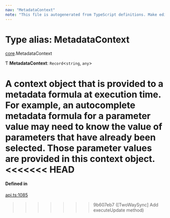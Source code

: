 ```yaml
---
nav: "MetadataContext"
note: "This file is autogenerated from TypeScript definitions. Make edits to the comments in the TypeScript file and then run `make docs` to regenerate this file."
---
```

# Type alias: MetadataContext

[core](../modules/core.md).MetadataContext

Ƭ **MetadataContext**: `Record`<`string`, `any`\>

A context object that is provided to a metadata formula at execution time.
For example, an autocomplete metadata formula for a parameter value may need
to know the value of parameters that have already been selected. Those parameter
values are provided in this context object.
<<<<<<< HEAD
=======

#### Defined in

[api.ts:1085](https://github.com/coda/packs-sdk/blob/main/api.ts#L1085)
>>>>>>> 9b607eb7 ([TwoWaySync] Add executeUpdate method)
